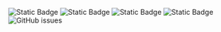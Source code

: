 ![Static Badge](https://img.shields.io/badge/blacklists-61-000000) ![Static Badge](https://img.shields.io/badge/blacklisted-2994874-cc0000) ![Static Badge](https://img.shields.io/badge/whitelisted-2254-00CC00) ![Static Badge](https://img.shields.io/badge/streaming_blacklist-28107-000000) ![GitHub issues](https://img.shields.io/github/issues/fabriziosalmi/blacklists)
